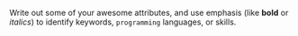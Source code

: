 Write out some of your awesome attributes, and use emphasis (like **bold** or _italics_) to identify keywords, `programming` languages, or skills. 
